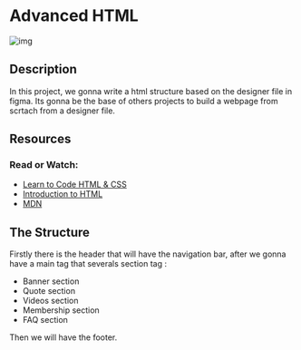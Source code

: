 # Advanced HTML

![img](https://res.cloudinary.com/practicaldev/image/fetch/s--KZ_olo4R--/c_limit%2Cf_auto%2Cfl_progressive%2Cq_auto%2Cw_880/https://dev-to-uploads.s3.amazonaws.com/uploads/articles/2ysa18v4r1mu3evmtiui.png)

## Description
In this project, we gonna write a html structure based on the designer file in figma.
Its gonna be the base of others projects to build a webpage from scrtach from a designer file.

## Resources
### Read or Watch:
- [Learn to Code HTML & CSS](https://learn.shayhowe.com/html-css/)
- [Introduction to HTML](https://developer.mozilla.org/en-US/docs/Learn/HTML/Introduction_to_HTML)
- [MDN](https://developer.mozilla.org/en-US/)

## The Structure
Firstly there is the header that will have the navigation bar, after we gonna have a main tag that severals section tag :
- Banner section
- Quote section
- Videos section
- Membership section
- FAQ section

Then we will have the footer.